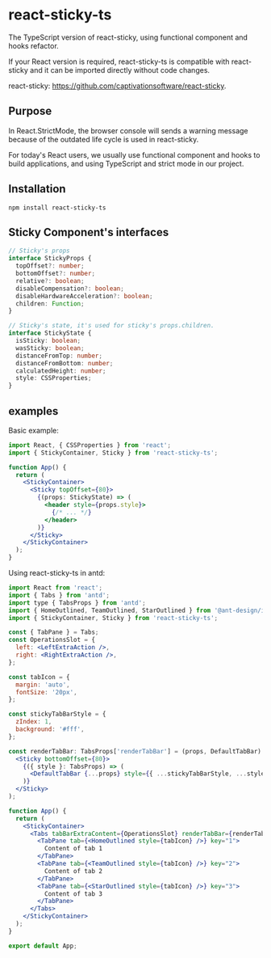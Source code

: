 # react-sticky-ts

The TypeScript version of react-sticky, using functional component and hooks refactor.

If your React version is required, react-sticky-ts is compatible with react-sticky and it can be imported directly without code changes.

react-sticky: <https://github.com/captivationsoftware/react-sticky>.

## Purpose

In React.StrictMode, the browser console will sends a warning message because of the outdated life cycle is used in react-sticky.

For today's React users, we usually use functional component and hooks to build applications, and using TypeScript and strict mode in our project.

## Installation

```Shell
npm install react-sticky-ts
```

## Sticky Component's interfaces

```TypeScript
// Sticky's props
interface StickyProps {
  topOffset?: number;
  bottomOffset?: number;
  relative?: boolean;
  disableCompensation?: boolean;
  disableHardwareAcceleration?: boolean;
  children: Function;
}

// Sticky's state, it's used for sticky's props.children.
interface StickyState {
  isSticky: boolean;
  wasSticky: boolean;
  distanceFromTop: number;
  distanceFromBottom: number;
  calculatedHeight: number;
  style: CSSProperties;
}
```

## examples

Basic example:

```jsx
import React, { CSSProperties } from 'react';
import { StickyContainer, Sticky } from 'react-sticky-ts';

function App() {
  return (
    <StickyContainer>
      <Sticky topOffset={80}>
        {(props: StickyState) => (
          <header style={props.style}>
            {/* ... */}
          </header>
        )}
      </Sticky>
    </StickyContainer>
  );
}
```

Using react-sticky-ts in antd:

```jsx
import React from 'react';
import { Tabs } from 'antd';
import type { TabsProps } from 'antd';
import { HomeOutlined, TeamOutlined, StarOutlined } from '@ant-design/icons';
import { StickyContainer, Sticky } from 'react-sticky-ts';

const { TabPane } = Tabs;
const OperationsSlot = {
  left: <LeftExtraAction />,
  right: <RightExtraAction />,
};

const tabIcon = {
  margin: 'auto',
  fontSize: '20px',
};

const stickyTabBarStyle = {
  zIndex: 1,
  background: '#fff',
};

const renderTabBar: TabsProps['renderTabBar'] = (props, DefaultTabBar) => (
  <Sticky bottomOffset={80}>
    {({ style }: TabsProps) => (
      <DefaultTabBar {...props} style={{ ...stickyTabBarStyle, ...style }} key="1" />
    )}
  </Sticky>
);

function App() {
  return (
    <StickyContainer>
      <Tabs tabBarExtraContent={OperationsSlot} renderTabBar={renderTabBar} size="large" centered>
        <TabPane tab={<HomeOutlined style={tabIcon} />} key="1">
          Content of tab 1
        </TabPane>
        <TabPane tab={<TeamOutlined style={tabIcon} />} key="2">
          Content of tab 2
        </TabPane>
        <TabPane tab={<StarOutlined style={tabIcon} />} key="3">
          Content of tab 3
        </TabPane>
      </Tabs>
    </StickyContainer>
  );
}

export default App;
```
